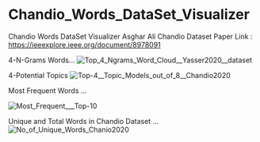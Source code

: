 # Chandio_Words_DataSet_Visualizer
Chandio Words DataSet Visualizer
Asghar Ali Chandio Dataset Paper Link : https://ieeexplore.ieee.org/document/8978091

4-N-Grams Words...
![Top_4_Ngrams_Word_Cloud__Yasser2020__dataset](https://github.com/user-attachments/assets/a4d81f71-7374-4b10-9e45-cc1374060929)

4-Potential Topics
![Top-4__Topic_Models_out_of_8__Chandio2020](https://github.com/user-attachments/assets/4db7e5ee-6655-4c77-abed-580630f8d906)


Most Frequent Words ...

![Most_Frequent___Top-10](https://github.com/user-attachments/assets/d6c4835c-d03b-4a5a-ae69-3a9a1343e643)

Unique and Total Words in Chandio Dataset ...
![No_of_Unique_Words_Chanio2020](https://github.com/user-attachments/assets/cfd3e973-7048-49f0-ad0f-dd193c21aa82)


